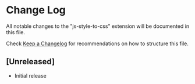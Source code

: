 # Change Log

All notable changes to the "js-style-to-css" extension will be documented in this file.

Check [Keep a Changelog](http://keepachangelog.com/) for recommendations on how to structure this file.

## [Unreleased]

- Initial release